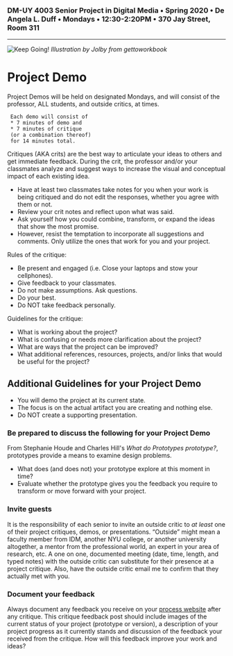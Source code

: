 ### DM-UY 4003 Senior Project in Digital Media • Spring 2020 • De Angela L. Duff • Mondays • 12:30-2:20PM • 370 Jay Street, Room 311

---
![Keep Going!](http://teaching.polishedsolid.com/images/gettoworkbook_keep_going.png) 
*Illustration by Jolby from gettoworkbook*

# Project Demo

Project Demos will be held on designated Mondays, and will consist of the professor, ALL students, and outside critics, at times. 

     Each demo will consist of 
     * 7 minutes of demo and 
     * 7 minutes of critique 
     (or a combination thereof)
     for 14 minutes total. 

Critiques (AKA crits) are the best way to articulate your ideas to others and get immediate feedback. During the crit, the professor and/or your classmates analyze and suggest ways to increase the visual and conceptual impact of each existing idea. 
* Have at least two classmates take notes for you when your work is being critiqued and do not edit the responses, whether you agree with them or not. 
* Review your crit notes and reflect upon what was said.
* Ask yourself how you could combine, transform, or expand the ideas that show the most promise. 
* However, resist the temptation to incorporate all suggestions and comments. Only utilize the ones that work for you and your project. 

Rules of the critique:
* Be present and engaged (i.e. Close your laptops and stow your cellphones).
* Give feedback to your classmates. 
* Do not make assumptions. Ask questions.
* Do your best.
* Do NOT take feedback personally.

Guidelines for the critique:
* What is working about the project?
* What is confusing or needs more clarification about the project?
* What are ways that the project can be improved?
* What additional references, resources, projects, and/or links that would be useful for the project?

## Additional Guidelines for your Project Demo
* You will demo the project at its current state.
* The focus is on the actual artifact you are creating and nothing else.
* Do NOT create a supporting presentation.

### Be prepared to discuss the following for your Project Demo
From Stephanie Houde and Charles Hill's *What do Prototypes prototype?*, prototypes provide a means to 
examine design problems.
* What does (and does not) your prototype explore at this moment in time?
* Evaluate whether the prototype gives you the feedback you require to transform or move forward with your project.

### Invite guests
It is the responsibility of each senior to invite an outside critic to *at least* one of their project critiques, demos, or presentations. “Outside” might mean a faculty member from IDM, another NYU college, or another university altogether, a mentor from the professional world, an expert in your area of research, etc. A one on one, documented meeting (date, time, length, and typed notes) with the outside critic can substitute for their presence at a project critique. Also, have the outside critic email me to confirm that they actually met with you. 

### Document your feedback
Always document any feedback you receive on your [process website](website.md) after any critique. This critique feedback post should include images of the current status of your project (prototype or version), a description of your project progress as it currently stands and discussion of the feedback your received from the critique. How will this feedback improve your work and ideas? 